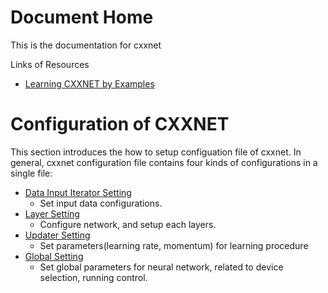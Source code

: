 Document Home
====
This is the documentation for cxxnet

Links of Resources
* [Learning CXXNET by Examples](../example) 

Configuration of CXXNET
====
This section introduces the how to setup configuation file of cxxnet.
In general, cxxnet configuration file contains four kinds of configurations in a single file:
* [Data Input Iterator Setting](io.md)
  - Set input data configurations.
* [Layer Setting](layer.md)
  - Configure network, and setup each layers.
* [Updater Setting](updater.md)
  - Set parameters(learning rate, momentum) for learning procedure
* [Global Setting](global.md)
  - Set global parameters for neural network, related to device selection, running control.
